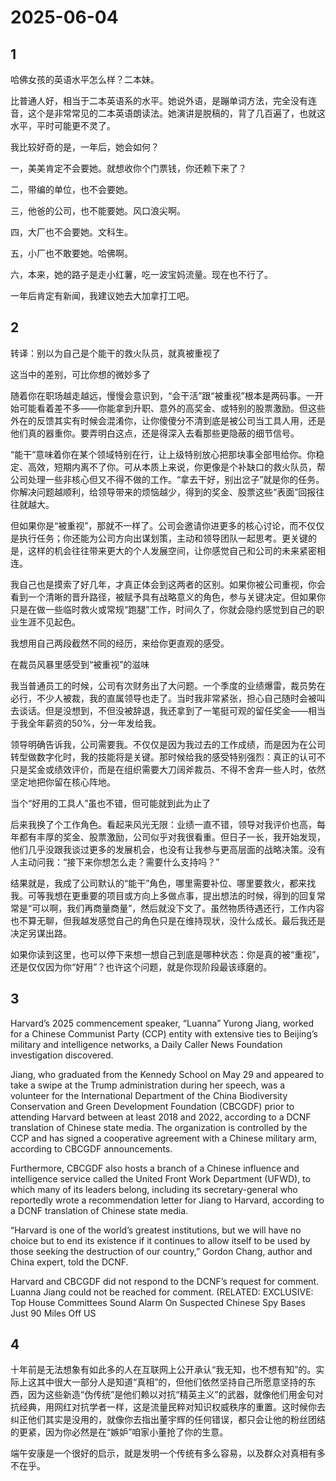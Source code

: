 # 2025-06-04

## 1

哈佛女孩的英语水平怎么样？二本妹。

比普通人好，相当于二本英语系的水平。她说外语，是蹦单词方法，完全没有连音，这个是非常常见的二本英语朗读法。她演讲是脱稿的，背了几百遍了，也就这水平，平时可能更不灵了。

我比较好奇的是，一年后，她会如何？

一，美美肯定不会要她。就想收你个门票钱，你还赖下来了？

二，带编的单位，也不会要她。

三，他爸的公司，也不能要她。风口浪尖啊。

四，大厂也不会要她。文科生。

五，小厂也不敢要她。哈佛啊。

六，本来，她的路子是走小红薯，吃一波宝妈流量。现在也不行了。

一年后肯定有新闻，我建议她去大加拿打工吧。

## 2

转译：别以为自己是个能干的救火队员，就真被重视了

这当中的差别，可比你想的微妙多了

随着你在职场越走越远，慢慢会意识到，“会干活”跟“被重视”根本是两码事。一开始可能看着差不多——你能拿到升职、意外的高奖金、或特别的股票激励。但这些外在的反馈其实有时候会混淆你，让你傻傻分不清到底是被公司当工具人用，还是他们真的器重你。要弄明白这点，还是得深入去看那些更隐蔽的细节信号。

“能干”意味着你在某个领域特别在行，让上级特别放心把那块事全部甩给你。你稳定、高效，短期内离不了你。可从本质上来说，你更像是个补缺口的救火队员，帮公司处理一些非核心但又不得不做的工作。“拿去干好，别出岔子”就是你的任务。你解决问题越顺利，给领导带来的烦恼越少，得到的奖金、股票这些“表面”回报往往就越大。

但如果你是“被重视”，那就不一样了。公司会邀请你进更多的核心讨论，而不仅仅是执行任务；你还能为公司方向出谋划策，主动和领导团队一起思考。更关键的是，这样的机会往往带来更大的个人发展空间，让你感觉自己和公司的未来紧密相连。

我自己也是摸索了好几年，才真正体会到这两者的区别。如果你被公司重视，你会看到一个清晰的晋升路径，被赋予具有战略意义的角色，参与关键决定。但如果你只是在做一些临时救火或常规“跑腿”工作，时间久了，你就会隐约感觉到自己的职业生涯不见起色。

我想用自己两段截然不同的经历，来给你更直观的感受。

在裁员风暴里感受到“被重视”的滋味

我当普通员工的时候，公司有次财务出了大问题。一个季度的业绩爆雷，裁员势在必行，不少人被裁，我的直属领导也走了。当时我非常紧张，担心自己随时会被叫去谈话。但是没想到，不但没被辞退，我还拿到了一笔挺可观的留任奖金——相当于我全年薪资的50%，分一年发给我。

领导明确告诉我，公司需要我。不仅仅是因为我过去的工作成绩，而是因为在公司转型做数字化时，我的技能将是关键。那时候给我的感受特别强烈：真正的认可不只是奖金或绩效评价，而是在组织需要大刀阔斧裁员、不得不舍弃一些人时，依然坚定地把你留在核心阵地。

当个“好用的工具人”虽也不错，但可能就到此为止了

后来我换了个工作角色。看起来风光无限：业绩一直不错，领导对我评价也高，每年都有丰厚的奖金、股票激励，公司似乎对我很看重。但日子一长，我开始发现，他们几乎没跟我谈过更多的发展机会，也没有让我参与更高层面的战略决策。没有人主动问我：“接下来你想怎么走？需要什么支持吗？”

结果就是，我成了公司默认的“能干”角色，哪里需要补位、哪里要救火，都来找我。可等我想在更重要的项目或方向上多做点事，提出想法的时候，得到的回复常常是“可以啊，我们再商量商量”，然后就没下文了。虽然物质待遇还行，工作内容也不算无聊，但我越发感觉自己的角色只是在维持现状，没什么成长。最后我还是决定另谋出路。

如果你读到这里，也可以停下来想一想自己到底是哪种状态：你是真的被“重视”，还是仅仅因为你“好用”？也许这个问题，就是你现阶段最该琢磨的。

## 3

Harvard’s 2025 commencement speaker, “Luanna” Yurong Jiang, worked for a Chinese Communist Party (CCP) entity with extensive ties to Beijing’s military and intelligence networks, a Daily Caller News Foundation investigation discovered.

Jiang, who graduated from the Kennedy School on May 29 and appeared to take a swipe at the Trump administration during her speech, was a volunteer for the International Department of the China Biodiversity Conservation and Green Development Foundation (CBCGDF) prior to attending Harvard between at least 2018 and 2022, according to a DCNF translation of Chinese state media. The organization is controlled by the CCP and has signed a cooperative agreement with a Chinese military arm, according to CBCGDF announcements.

Furthermore, CBCGDF also hosts a branch of a Chinese influence and intelligence service called the United Front Work Department (UFWD), to which many of its leaders belong, including its secretary-general who reportedly wrote a recommendation letter for Jiang to Harvard, according to a DCNF translation of Chinese state media.

“Harvard is one of the world’s greatest institutions, but we will have no choice but to end its existence if it continues to allow itself to be used by those seeking the destruction of our country,” Gordon Chang, author and China expert, told the DCNF.

Harvard and CBCGDF did not respond to the DCNF’s request for comment. Luanna Jiang could not be reached for comment. (RELATED: EXCLUSIVE: Top House Committees Sound Alarm On Suspected Chinese Spy Bases Just 90 Miles Off US

## 4

十年前是无法想象有如此多的人在互联网上公开承认“我无知，也不想有知”的。实际上这其中很大一部分人是知道“真相”的，但他们依然坚持自己所愿意坚持的东西，因为这些新造“伪传统”是他们赖以对抗“精英主义”的武器，就像他们用金句对抗经典，用网红对抗学者一样，这是流量民粹对知识权威秩序的重置。这时候你去纠正他们其实是没用的，就像你去指出董宇辉的任何错误，都只会让他的粉丝团结的更紧，因为你必然是在“嫉妒”咱家小董抢了你的生意。

端午安康是一个很好的启示，就是发明一个传统有多么容易，以及群众对真相有多不在乎。 ​​​

